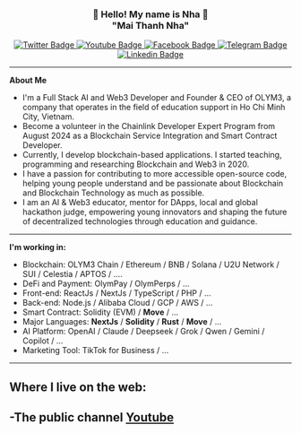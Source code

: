 <h3 align="center">👋   Hello! My name is Nha   👋 <br/> "Mai Thanh Nha" </h3>

<div id="badges" align="center">
  <a href="https://twitter.com/thanhnhaweb3">
    <img src="https://img.shields.io/badge/Twitter-green?style=for-the-badge&logo=twitter&logoColor=white" alt="Twitter Badge"/>
  </a>
  <a href="https://youtube.com/@thanhnhaweb3">
    <img src="https://img.shields.io/badge/YouTube-red?style=for-the-badge&logo=youtube&logoColor=white" alt="Youtube Badge"/>
  </a>
  <a href="https://facebook.com/thanhnhaweb3">
    <img src="https://img.shields.io/badge/Facebook-gray?style=for-the-badge&logo=facebook&logoColor=white" alt="Facebook Badge"/>
  </a>
  <a href="https://t.me/thanhnhaweb3">
    <img src="https://img.shields.io/badge/Telegram-yellow?style=for-the-badge&logo=telegram&logoColor=white" alt="Telegram Badge"/>
  </a>
   <a href="https://www.linkedin.com/in/mai-thanh-nha/">
    <img src="https://img.shields.io/badge/Linkedin-blue?style=for-the-badge&logo=linkedin&logoColor=white" alt="Linkedin Badge"/>
  </a>
  <br/>
</div>

---
**About Me**
- I'm a Full Stack AI and Web3 Developer and Founder & CEO of OLYM3, a company that operates in the field of education support in Ho Chi Minh City, Vietnam.
- Become a volunteer in the Chainlink Developer Expert Program from August 2024 as a Blockchain Service Integration and Smart Contract Developer.
- Currently, I develop blockchain-based applications. I started teaching, programming and researching Blockchain and Web3 in 2020.
- I have a passion for contributing to more accessible open-source code, helping young people understand and be passionate about Blockchain and Blockchain Technology as much as possible.
- I am an AI & Web3 educator, mentor for DApps, local and global hackathon judge, empowering young innovators and shaping the future of decentralized technologies through education and guidance.
---
**I'm working in:**
 - Blockchain: OLYM3 Chain / Ethereum / BNB / Solana / U2U Network / SUI / Celestia / APTOS / .... 
 - DeFi and Payment: OlymPay / OlymPerps / ...
 - Front-end: ReactJs / NextJs / TypeScript / PHP / ...
 - Back-end: Node.js / Alibaba Cloud / GCP / AWS / ...
 - Smart Contract: Solidity (EVM) / **Move** / ...
 - Major Languages: **NextJs** / **Solidity** / **Rust** / **Move** / ...
 - AI Platform: OpenAI / Claude / Deepseek / Grok / Qwen / Gemini / Copilot / ...
 - Marketing Tool: TikTok for Business / ...
---
Where I live on the web:
-----------------------
-The public channel <a href="https://youtube.com/@thanhnhaweb3">Youtube</a>
-----------------------

